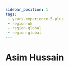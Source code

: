 ```yaml
---
sidebar_position: 1
tags: 
 - years-experience-5-plus
 - region-uk
 - region-global
 - region-global 
---
```


# Asim Hussain
